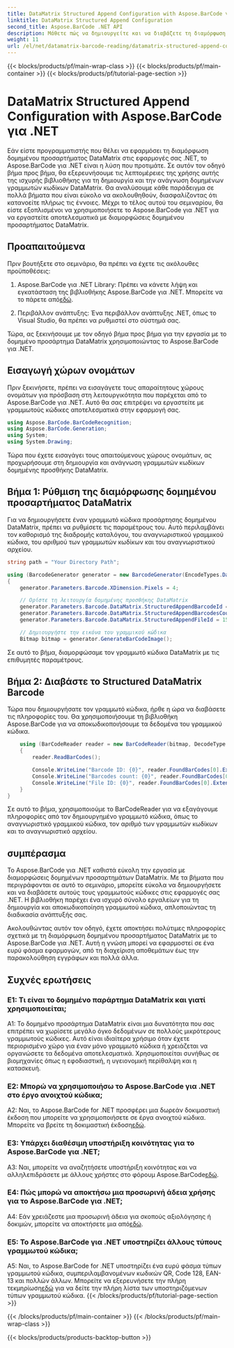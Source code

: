 ```yaml
---
title: DataMatrix Structured Append Configuration with Aspose.BarCode για .NET
linktitle: DataMatrix Structured Append Configuration
second_title: Aspose.BarCode .NET API
description: Μάθετε πώς να δημιουργείτε και να διαβάζετε τη διαμόρφωση δομημένου προσαρτήματος DataMatrix στο .NET χρησιμοποιώντας το Aspose.BarCode για οργάνωση δεδομένων υψηλής απόδοσης.
weight: 11
url: /el/net/datamatrix-barcode-reading/datamatrix-structured-append-configuration/
---
```


{{< blocks/products/pf/main-wrap-class >}}
{{< blocks/products/pf/main-container >}}
{{< blocks/products/pf/tutorial-page-section >}}

# DataMatrix Structured Append Configuration with Aspose.BarCode για .NET

Εάν είστε προγραμματιστής που θέλει να εφαρμόσει τη διαμόρφωση δομημένου προσαρτήματος DataMatrix στις εφαρμογές σας .NET, το Aspose.BarCode για .NET είναι η λύση που προτιμάτε. Σε αυτόν τον οδηγό βήμα προς βήμα, θα εξερευνήσουμε τις λεπτομέρειες της χρήσης αυτής της ισχυρής βιβλιοθήκης για τη δημιουργία και την ανάγνωση δομημένων γραμμωτών κωδίκων DataMatrix. Θα αναλύσουμε κάθε παράδειγμα σε πολλά βήματα που είναι εύκολο να ακολουθηθούν, διασφαλίζοντας ότι κατανοείτε πλήρως τις έννοιες. Μέχρι το τέλος αυτού του σεμιναρίου, θα είστε εξοπλισμένοι να χρησιμοποιήσετε το Aspose.BarCode για .NET για να εργαστείτε αποτελεσματικά με διαμορφώσεις δομημένου προσαρτήματος DataMatrix.

## Προαπαιτούμενα

Πριν βουτήξετε στο σεμινάριο, θα πρέπει να έχετε τις ακόλουθες προϋποθέσεις:

1.  Aspose.BarCode για .NET Library: Πρέπει να κάνετε λήψη και εγκατάσταση της βιβλιοθήκης Aspose.BarCode για .NET. Μπορείτε να το πάρετε από[εδώ](https://releases.aspose.com/barcode/net/).

2. Περιβάλλον ανάπτυξης: Ένα περιβάλλον ανάπτυξης .NET, όπως το Visual Studio, θα πρέπει να ρυθμιστεί στο σύστημά σας.

Τώρα, ας ξεκινήσουμε με τον οδηγό βήμα προς βήμα για την εργασία με το δομημένο προσάρτημα DataMatrix χρησιμοποιώντας το Aspose.BarCode για .NET.

## Εισαγωγή χώρων ονομάτων

Πριν ξεκινήσετε, πρέπει να εισαγάγετε τους απαραίτητους χώρους ονομάτων για πρόσβαση στη λειτουργικότητα που παρέχεται από το Aspose.BarCode για .NET. Αυτό θα σας επιτρέψει να εργαστείτε με γραμμωτούς κώδικες αποτελεσματικά στην εφαρμογή σας.

```csharp
using Aspose.BarCode.BarCodeRecognition;
using Aspose.BarCode.Generation;
using System;
using System.Drawing;
```

Τώρα που έχετε εισαγάγει τους απαιτούμενους χώρους ονομάτων, ας προχωρήσουμε στη δημιουργία και ανάγνωση γραμμωτών κωδίκων δομημένης προσθήκης DataMatrix.


## Βήμα 1: Ρύθμιση της διαμόρφωσης δομημένου προσαρτήματος DataMatrix

Για να δημιουργήσετε έναν γραμμωτό κώδικα προσάρτησης δομημένου DataMatrix, πρέπει να ρυθμίσετε τις παραμέτρους του. Αυτό περιλαμβάνει τον καθορισμό της διαδρομής καταλόγου, του αναγνωριστικού γραμμικού κώδικα, του αριθμού των γραμμωτών κωδίκων και του αναγνωριστικού αρχείου.

```csharp
string path = "Your Directory Path";

using (BarcodeGenerator generator = new BarcodeGenerator(EncodeTypes.DataMatrix, "Aspose"))
{
    generator.Parameters.Barcode.XDimension.Pixels = 4;

    // Ορίστε τη λειτουργία δομημένης προσθήκης DataMatrix
    generator.Parameters.Barcode.DataMatrix.StructuredAppendBarcodeId = 3;
    generator.Parameters.Barcode.DataMatrix.StructuredAppendBarcodesCount = 5;
    generator.Parameters.Barcode.DataMatrix.StructuredAppendFileId = 150;

    // Δημιουργήστε την εικόνα του γραμμικού κώδικα
    Bitmap bitmap = generator.GenerateBarCodeImage();
```

Σε αυτό το βήμα, διαμορφώσαμε τον γραμμωτό κώδικα DataMatrix με τις επιθυμητές παραμέτρους.

## Βήμα 2: Διαβάστε το Structured DataMatrix Barcode

Τώρα που δημιουργήσατε τον γραμμωτό κώδικα, ήρθε η ώρα να διαβάσετε τις πληροφορίες του. Θα χρησιμοποιήσουμε τη βιβλιοθήκη Aspose.BarCode για να αποκωδικοποιήσουμε τα δεδομένα του γραμμικού κώδικα.

```csharp
    using (BarCodeReader reader = new BarCodeReader(bitmap, DecodeType.DataMatrix))
    {
        reader.ReadBarCodes();

        Console.WriteLine("Barcode ID: {0}", reader.FoundBarCodes[0].Extended.DataMatrix.StructuredAppendBarcodeId);
        Console.WriteLine("Barcodes count: {0}", reader.FoundBarCodes[0].Extended.DataMatrix.StructuredAppendBarcodesCount);
        Console.WriteLine("File ID: {0}", reader.FoundBarCodes[0].Extended.DataMatrix.StructuredAppendFileId);
    }
}
```

Σε αυτό το βήμα, χρησιμοποιούμε το BarCodeReader για να εξαγάγουμε πληροφορίες από τον δημιουργημένο γραμμωτό κώδικα, όπως το αναγνωριστικό γραμμικού κώδικα, τον αριθμό των γραμμωτών κωδίκων και το αναγνωριστικό αρχείου.

## συμπέρασμα

Το Aspose.BarCode για .NET καθιστά εύκολη την εργασία με διαμορφώσεις δομημένων προσαρτημάτων DataMatrix. Με τα βήματα που περιγράφονται σε αυτό το σεμινάριο, μπορείτε εύκολα να δημιουργήσετε και να διαβάσετε αυτούς τους γραμμωτούς κώδικες στις εφαρμογές σας .NET. Η βιβλιοθήκη παρέχει ένα ισχυρό σύνολο εργαλείων για τη δημιουργία και αποκωδικοποίηση γραμμωτού κώδικα, απλοποιώντας τη διαδικασία ανάπτυξής σας.

Ακολουθώντας αυτόν τον οδηγό, έχετε αποκτήσει πολύτιμες πληροφορίες σχετικά με τη διαμόρφωση δομημένου προσαρτήματος DataMatrix με το Aspose.BarCode για .NET. Αυτή η γνώση μπορεί να εφαρμοστεί σε ένα ευρύ φάσμα εφαρμογών, από τη διαχείριση αποθεμάτων έως την παρακολούθηση εγγράφων και πολλά άλλα.

## Συχνές ερωτήσεις

### Ε1: Τι είναι το δομημένο παράρτημα DataMatrix και γιατί χρησιμοποιείται;

A1: Το δομημένο προσάρτημα DataMatrix είναι μια δυνατότητα που σας επιτρέπει να χωρίσετε μεγάλο όγκο δεδομένων σε πολλούς μικρότερους γραμμωτούς κώδικες. Αυτό είναι ιδιαίτερα χρήσιμο όταν έχετε περιορισμένο χώρο για έναν μόνο γραμμωτό κώδικα ή χρειάζεται να οργανώσετε τα δεδομένα αποτελεσματικά. Χρησιμοποιείται συνήθως σε βιομηχανίες όπως η εφοδιαστική, η υγειονομική περίθαλψη και η κατασκευή.

### Ε2: Μπορώ να χρησιμοποιήσω το Aspose.BarCode για .NET στο έργο ανοιχτού κώδικα;

 A2: Ναι, το Aspose.BarCode for .NET προσφέρει μια δωρεάν δοκιμαστική έκδοση που μπορείτε να χρησιμοποιήσετε σε έργα ανοιχτού κώδικα. Μπορείτε να βρείτε τη δοκιμαστική έκδοση[εδώ](https://releases.aspose.com/).

### Ε3: Υπάρχει διαθέσιμη υποστήριξη κοινότητας για το Aspose.BarCode για .NET;

 A3: Ναι, μπορείτε να αναζητήσετε υποστήριξη κοινότητας και να αλληλεπιδράσετε με άλλους χρήστες στο φόρουμ Aspose.BarCode[εδώ](https://forum.aspose.com/c/barcode/13).

### Ε4: Πώς μπορώ να αποκτήσω μια προσωρινή άδεια χρήσης για το Aspose.BarCode για .NET;

 A4: Εάν χρειάζεστε μια προσωρινή άδεια για σκοπούς αξιολόγησης ή δοκιμών, μπορείτε να αποκτήσετε μια από[εδώ](https://purchase.aspose.com/temporary-license/).

### Ε5: Το Aspose.BarCode για .NET υποστηρίζει άλλους τύπους γραμμωτού κώδικα;

 A5: Ναι, το Aspose.BarCode for .NET υποστηρίζει ένα ευρύ φάσμα τύπων γραμμωτού κώδικα, συμπεριλαμβανομένων κωδικών QR, Code 128, EAN-13 και πολλών άλλων. Μπορείτε να εξερευνήσετε την πλήρη τεκμηρίωση[εδώ](https://reference.aspose.com/barcode/net/) για να δείτε την πλήρη λίστα των υποστηριζόμενων τύπων γραμμωτού κώδικα.
{{< /blocks/products/pf/tutorial-page-section >}}

{{< /blocks/products/pf/main-container >}}
{{< /blocks/products/pf/main-wrap-class >}}

{{< blocks/products/products-backtop-button >}}
